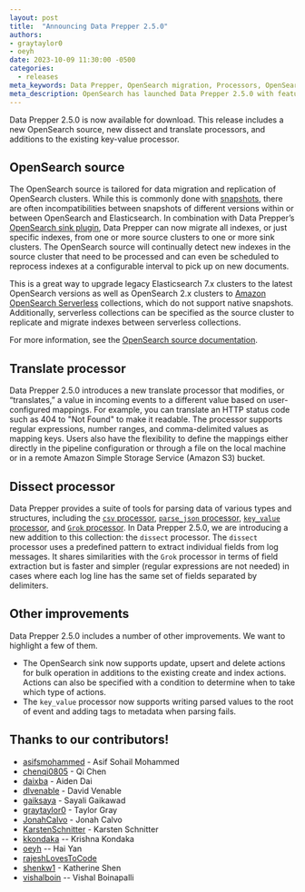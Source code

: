 ```yaml
---
layout: post
title:  "Announcing Data Prepper 2.5.0"
authors:
- graytaylor0
- oeyh
date: 2023-10-09 11:30:00 -0500
categories:
  - releases
meta_keywords: Data Prepper, OpenSearch migration, Processors, OpenSearch ingestion
meta_description: OpenSearch has launched Data Prepper 2.5.0 with feature support for an OpenSearch source, translate and dissect processors, and key-value processor enhancements
---
```


Data Prepper 2.5.0 is now available for download. This release includes a new OpenSearch source, new dissect and translate processors, and additions to the existing key-value processor.

## OpenSearch source

The OpenSearch source is tailored for data migration and replication of OpenSearch clusters. While this is commonly done with [snapshots](https://opensearch.org/docs/latest/tuning-your-cluster/availability-and-recovery/snapshots/index/), there are often incompatibilities between snapshots of different versions within or between OpenSearch and Elasticsearch. In combination with Data Prepper’s [OpenSearch sink plugin](https://opensearch.org/docs/latest/data-prepper/pipelines/configuration/sinks/opensearch/), Data Prepper can now migrate all indexes, or just specific indexes, from one or more source clusters to one or more sink clusters. The OpenSearch source will continually detect new indexes in the source cluster that need to be processed and can even be scheduled to reprocess indexes at a configurable interval to pick up on new documents.

This is a great way to upgrade legacy Elasticsearch 7.x clusters to the latest OpenSearch versions as well as OpenSearch 2.x clusters to [Amazon OpenSearch Serverless](https://docs.aws.amazon.com/opensearch-service/latest/developerguide/serverless.html) collections, which do not support native snapshots. Additionally, serverless collections can be specified as the source cluster to replicate and migrate indexes between serverless collections.

For more information, see the [OpenSearch source documentation](https://opensearch.org/docs/latest/data-prepper/pipelines/configuration/sources/opensearch/).

## Translate processor

Data Prepper 2.5.0 introduces a new translate processor that modifies, or “translates,” a value in incoming events to a different value based on user-configured mappings. For example, you can translate an HTTP status code such as 404 to "Not Found" to make it readable. The processor supports regular expressions, number ranges, and comma-delimited values as mapping keys. Users also have the flexibility to define the mappings either directly in the pipeline configuration or through a file on the local machine or in a remote Amazon Simple Storage Service (Amazon S3) bucket.

## Dissect processor

Data Prepper provides a suite of tools for parsing data of various types and structures, including the [`csv` processor](https://opensearch.org/docs/latest/data-prepper/pipelines/configuration/processors/csv/), [`parse_json` processor](https://opensearch.org/docs/latest/data-prepper/pipelines/configuration/processors/parse-json/), [`key_value` processor](https://opensearch.org/docs/latest/data-prepper/pipelines/configuration/processors/key-value/), and [`Grok` processor](https://opensearch.org/docs/latest/data-prepper/pipelines/configuration/processors/grok/). In Data Prepper 2.5.0, we are introducing a new addition to this collection: the `dissect` processor. The `dissect` processor uses a predefined pattern to extract individual fields from log messages. It shares similarities with the `Grok` processor in terms of field extraction but is faster and simpler (regular expressions are not needed) in cases where each log line has the same set of fields separated by delimiters.

## Other improvements

Data Prepper 2.5.0 includes a number of other improvements. We want to highlight a few of them.

* The OpenSearch sink now supports update, upsert and delete actions for bulk operation in additions to the existing create and index actions. Actions can also be specified with a condition to determine when to take which type of actions.
* The `key_value` processor now supports writing parsed values to the root of event and adding tags to metadata when parsing fails.

## Thanks to our contributors!

* [asifsmohammed](https://github.com/asifsmohammed) - Asif Sohail Mohammed
* [chenqi0805](https://github.com/chenqi0805) - Qi Chen
* [daixba](https://github.com/daixba) - Aiden Dai
* [dlvenable](https://github.com/dlvenable) - David Venable
* [gaiksaya](https://github.com/gaiksaya) - Sayali Gaikawad
* [graytaylor0](https://github.com/graytaylor0) - Taylor Gray
* [JonahCalvo](https://github.com/JonahCalvo) - Jonah Calvo
* [KarstenSchnitter](https://github.com/KarstenSchnitter) - Karsten Schnitter
* [kkondaka](https://github.com/kkondaka) -- Krishna Kondaka
* [oeyh](https://github.com/oeyh) -- Hai Yan
* [rajeshLovesToCode](https://github.com/rajeshLovesToCode)
* [shenkw1](https://github.com/shenkw1) - Katherine Shen
* [vishalboin](https://github.com/vishalboin) -- Vishal Boinapalli
